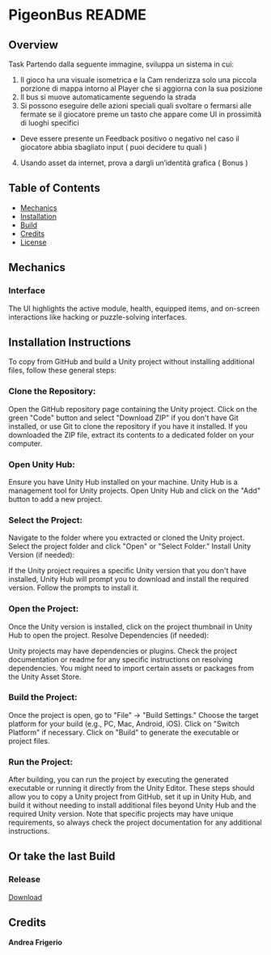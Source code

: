 # PigeonBus README
 

## Overview
Task
Partendo dalla seguente immagine, sviluppa un sistema in cui:
1. Il gioco ha una visuale isometrica e la Cam renderizza solo una piccola porzione di mappa intorno al Player che si aggiorna con la sua posizione
2. Il bus si muove automaticamente seguendo la strada
3. Si possono eseguire delle azioni speciali quali svoltare o fermarsi alle fermate se il giocatore preme un tasto che appare come UI in prossimità di luoghi specifici
- Deve essere presente un Feedback positivo o negativo nel caso il giocatore abbia sbagliato input ( puoi decidere tu quali )
4. Usando asset da internet, prova a dargli un’identità grafica ( Bonus )

## Table of Contents
- [Mechanics](#Mechanics)
- [Installation](#Installation-Instructions)
- [Build](#Or-take-the-last-Build)
- [Credits](#Credits)
- [License](#license)

## Mechanics

### Interface

The UI highlights the active module, health, equipped items, and on-screen interactions like hacking or puzzle-solving interfaces.

## Installation Instructions

To copy from GitHub and build a Unity project without installing additional files, follow these general steps:

### Clone the Repository:

Open the GitHub repository page containing the Unity project.
Click on the green "Code" button and select "Download ZIP" if you don't have Git installed, or use Git to clone the repository if you have it installed.
If you downloaded the ZIP file, extract its contents to a dedicated folder on your computer.
### Open Unity Hub:

Ensure you have Unity Hub installed on your machine. Unity Hub is a management tool for Unity projects.
Open Unity Hub and click on the "Add" button to add a new project.
### Select the Project:

Navigate to the folder where you extracted or cloned the Unity project.
Select the project folder and click "Open" or "Select Folder."
Install Unity Version (if needed):

If the Unity project requires a specific Unity version that you don't have installed, Unity Hub will prompt you to download and install the required version. Follow the prompts to install it.
### Open the Project:

Once the Unity version is installed, click on the project thumbnail in Unity Hub to open the project.
Resolve Dependencies (if needed):

Unity projects may have dependencies or plugins. Check the project documentation or readme for any specific instructions on resolving dependencies. You might need to import certain assets or packages from the Unity Asset Store.
### Build the Project:

Once the project is open, go to "File" -> "Build Settings."
Choose the target platform for your build (e.g., PC, Mac, Android, iOS).
Click on "Switch Platform" if necessary.
Click on "Build" to generate the executable or project files.
### Run the Project:

After building, you can run the project by executing the generated executable or running it directly from the Unity Editor.
These steps should allow you to copy a Unity project from GitHub, set it up in Unity Hub, and build it without needing to install additional files beyond Unity Hub and the required Unity version. Note that specific projects may have unique requirements, so always check the project documentation for any additional instructions.

## Or take the last Build

### Release

[Download](https://github.com/STRANOstudios/PigeonBus/releases/tag/V.0.1.1)

## Credits

**Andrea Frigerio**

